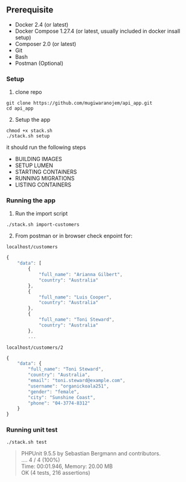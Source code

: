 ## Prerequisite
- Docker 2.4 (or latest)
- Docker Compose 1.27.4 (or latest, usually included in docker insall setup)
- Composer 2.0 (or latest)
- Git
- Bash
- Postman (Optional)

### Setup
1. clone repo
```
git clone https://github.com/mugiwaranojem/api_app.git
cd api_app
```
2. Setup the app
```
chmod +x stack.sh
./stack.sh setup
```
it should run the following steps
- BUILDING IMAGES
- SETUP LUMEN
- STARTING CONTAINERS
- RUNNING MIGRATIONS
- LISTING CONTAINERS

### Running the app
1. Run the import script
```
./stack.sh import-customers
```
2. From postman or in browser check enpoint for:  
```
localhost/customers
```

```javascript
{
    "data": [
        {
            "full_name": "Arianna Gilbert",
            "country": "Australia"
        },
        {
            "full_name": "Luis Cooper",
            "country": "Australia"
        },
        {
            "full_name": "Toni Steward",
            "country": "Australia"
        },
        ...
```

```
localhost/customers/2
```
```javascript
{
    "data": {
        "full_name": "Toni Steward",
        "country": "Australia",
        "email": "toni.steward@example.com",
        "username": "organickoala251",
        "gender": "female",
        "city": "Sunshine Coast",
        "phone": "04-3774-8312"
    }
}
```

### Running unit test
```
./stack.sh test
```
> PHPUnit 9.5.5 by Sebastian Bergmann and contributors.  
> ....     4 / 4 (100%)  
> Time: 00:01.946, Memory: 20.00 MB  
> OK (4 tests, 216 assertions)  
